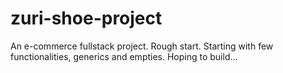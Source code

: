 # zuri-shoe-project
An e-commerce fullstack project. Rough start. Starting with few functionalities, generics and empties. Hoping to build...
